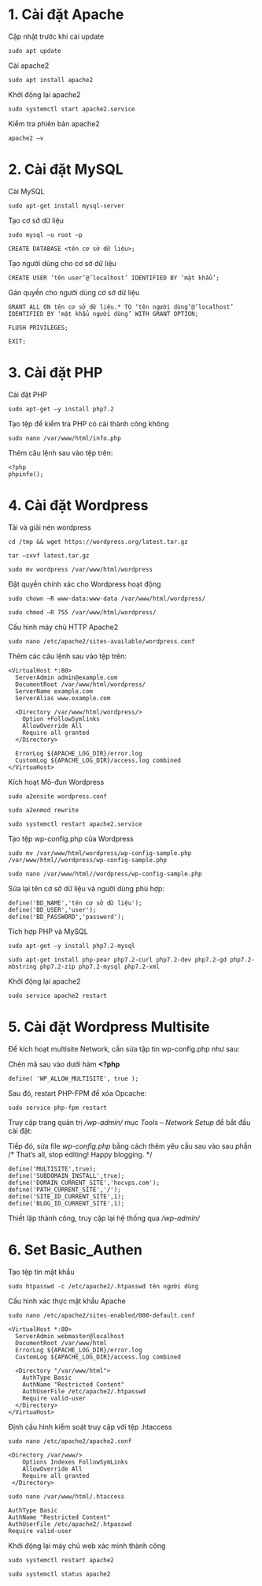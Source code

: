 # 1. Cài đặt Apache

Cập nhật trước khi cài update

`sudo apt update`

Cài apache2

`sudo apt install apache2`

Khởi động lại apache2

`sudo systemctl start apache2.service`

Kiểm tra phiên bản apache2

`apache2 –v`

# 2. Cài đặt MySQL

Cài MySQL

`sudo apt-get install mysql-server`

Tạo cơ sở dữ liệu

`sudo mysql –u root –p`

`CREATE DATABASE <tên cơ sở dữ liệu>;`

Tạo người dùng cho cơ sở dữ liệu

`CREATE USER ‘tên user’@’localhost’ IDENTIFIED BY ‘mật khẩu’;`

Gán quyền cho người dùng cơ sở dữ liệu

`GRANT ALL ON tên cơ sở dữ liệu.* TO ‘tên người dùng’@’localhost’ IDENTIFIED BY ‘mật khẩu người dùng’ WITH GRANT OPTION;`

`FLUSH PRIVILEGES;`

`EXIT;`

# 3. Cài đặt PHP

Cài đặt PHP

`sudo apt-get –y install php7.2`

Tạo tệp để kiểm tra PHP có cài thành công không

`sudo nano /var/www/html/info.php`

Thêm câu lệnh sau vào tệp trên:

```
<?php
phpinfo();
```

# 4. Cài đặt Wordpress

Tải và giải nén wordpress

`cd /tmp && wget https://wordpress.org/latest.tar.gz`

`tar –zxvf latest.tar.gz`

`sudo mv wordpress /var/www/html/wordpress`

Đặt quyền chính xác cho Wordpress hoạt động

`sudo chown –R www-data:www-data /var/www/html/wordpress/`

`sudo chmod –R 755 /var/www/html/wordpress/`

Cấu hình máy chủ HTTP Apache2

`sudo nano /etc/apache2/sites-available/wordpress.conf`

Thêm các câu lệnh sau vào tệp trên:

```
<VirtualHost *:80>
  ServerAdmin admin@example.com
  DocumentRoot /var/www/html/wordpress/
  ServerName example.com
  ServerAlias www.example.com
  
  <Directory /var/www/html/wordpress/>
    Option +FollowSymlinks
    AllowOverride All
    Require all granted
  </Directory>
  
  ErrorLog ${APACHE_LOG_DIR}/error.log
  CustomLog ${APACHE_LOG_DIR}/access.log combined
</VirtuaHost>
```

Kích hoạt Mô-đun Wordpress

`sudo a2ensite wordpress.conf`

`sudo a2enmod rewrite`

`sudo systemctl restart apache2.service`

Tạo tệp wp-config.php của Wordpress

`sudo mv /var/www/html/wordpress/wp-config-sample.php /var/www/html//wordpress/wp-config-sample.php`

`sudo nano /var/www/html//wordpress/wp-config-sample.php`

Sửa lại tên cơ sở dữ liệu và người dùng phù hợp:

```
define('BD_NAME','tên cơ sở dữ liệu');
define('BD_USER','user');
define('BD_PASSWORD','password');
```
 
Tích hợp PHP và MySQL

`sudo apt-get –y install php7.2-mysql`

`sudo apt-get install php-pear php7.2-curl php7.2-dev php7.2-gd php7.2-mbstring php7.2-zip php7.2-mysql php7.2-xml`

Khởi động lại apache2

`sudo service apache2 restart`

# 5. Cài đặt Wordpress Multisite

Để kích hoạt multisite Network, cần sửa tập tin wp-config.php như sau:

Chèn mã sau vào dưới hàm **<?php**

`define( 'WP_ALLOW_MULTISITE', true );`

Sau đó, restart PHP-FPM để xóa Opcache:

`sudo service php-fpm restart`

Truy cập trang quản trị */wp-admin/* mục *Tools – Network Setup* để bắt đầu cài đặt:

Tiếp đó, sửa file *wp-config.php* bằng cách thêm yêu cầu sau vào sau phần /* That’s all, stop editing! Happy blogging. */

```
define('MULTISITE',true);
define('SUBDOMAIN_INSTALL',true);
define('DOMAIN_CURRENT_SITE','hocvps.com');
define('PATH_CURRENT_SITE','/');
define('SITE_ID_CURRENT_SITE',1);
define('BLOG_ID_CURRENT_SITE',1);
```

Thiết lập thành công, truy cập lại hệ thống qua */wp-admin/*

# 6. Set Basic_Authen

Tạo tệp tin mật khẩu

`sudo htpasswd -c /etc/apache2/.htpasswd tên người dùng`

Cấu hình xác thực mật khẩu Apache

`sudo nano /etc/apache2/sites-enabled/000-default.conf`

```
<VirtualHost *:80>
  ServerAdmin webmaster@localhost
  DocumentRoot /var/www/html
  ErrorLog ${APACHE_LOG_DIR}/error.log
  CustomLog ${APACHE_LOG_DIR}/access.log combined
  
  <Directory "/var/www/html">
    AuthType Basic
    AuthName "Restricted Content"
    AuthUserFile /etc/apache2/.htpasswd
    Require valid-user
  </Directory>
</VirtuaHost>
```

Định cấu hình kiểm soát truy cập với tệp .htaccess

`sudo nano /etc/apache2/apache2.conf`

```
<Directory /var/www/>
    Options Indexes FollowSymLinks
    AllowOverride All
    Require all granted
 </Directory>
```

`sudo nano /var/www/html/.htaccess`

```
AuthType Basic
AuthName "Restricted Content"
AuthUserFile /etc/apache2/.htpasswd
Require valid-user
```

Khởi động lại máy chủ web xác minh thành công

`sudo systemctl restart apache2`

`sudo systemctl status apache2`
